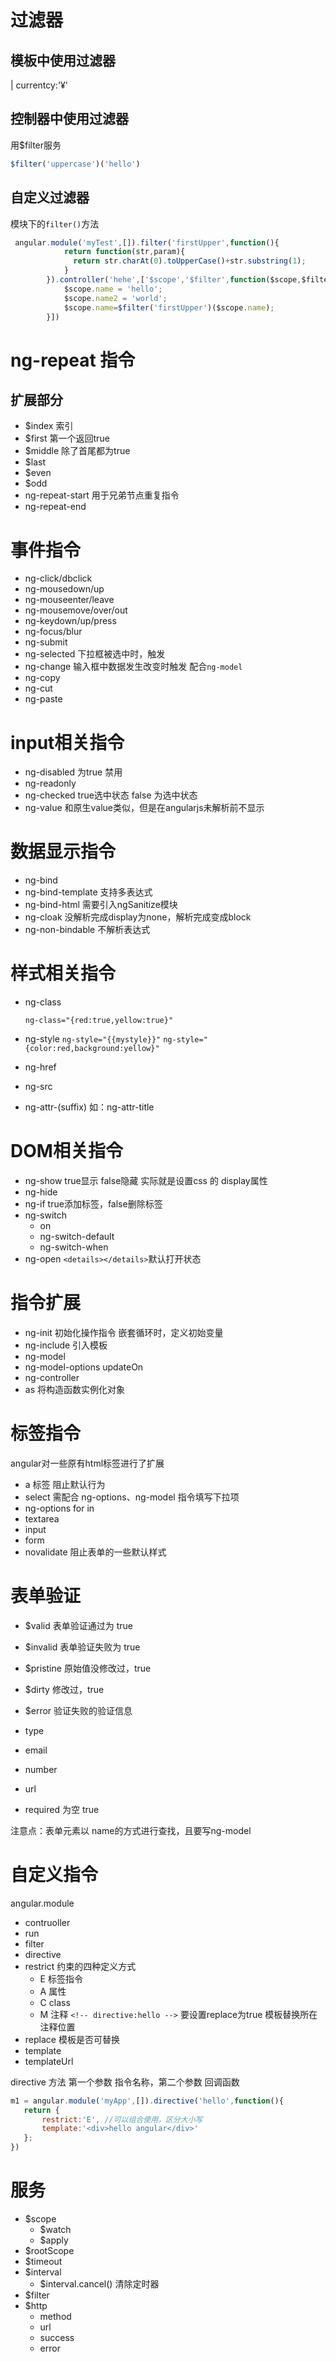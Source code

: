 # 过滤器
## 模板中使用过滤器

| currentcy:'&yen;'

## 控制器中使用过滤器

用$filter服务
```javascript
$filter('uppercase')('hello')
```
## 自定义过滤器
模块下的`filter()`方法
```javascript
 angular.module('myTest',[]).filter('firstUpper',function(){
            return function(str,param){
              return str.charAt(0).toUpperCase()+str.substring(1);
            }
        }).controller('hehe',['$scope','$filter',function($scope,$filter){
            $scope.name = 'hello';
            $scope.name2 = 'world';
            $scope.name=$filter('firstUpper')($scope.name);
        }])
```

# ng-repeat 指令
## 扩展部分
* $index 索引
* $first 第一个返回true
* $middle 除了首尾都为true
* $last 
* $even
* $odd
* ng-repeat-start  用于兄弟节点重复指令
* ng-repeat-end

# 事件指令
* ng-click/dbclick
* ng-mousedown/up
* ng-mouseenter/leave
* ng-mousemove/over/out
* ng-keydown/up/press
* ng-focus/blur
* ng-submit
* ng-selected 下拉框被选中时，触发
* ng-change 输入框中数据发生改变时触发  配合`ng-model`
* ng-copy 
* ng-cut
* ng-paste

# input相关指令
* ng-disabled  为true 禁用
* ng-readonly 
* ng-checked  true选中状态 false 为选中状态
* ng-value 和原生value类似，但是在angularjs未解析前不显示

# 数据显示指令
* ng-bind
* ng-bind-template 支持多表达式
* ng-bind-html 需要引入ngSanitize模块
* ng-cloak 没解析完成display为none，解析完成变成block
* ng-non-bindable 不解析表达式

# 样式相关指令
* ng-class 
  
  `ng-class="{red:true,yellow:true}"`
  
* ng-style  `ng-style="{{mystyle}}"` `ng-style="{color:red,background:yellow}"`
* ng-href
* ng-src
* ng-attr-(suffix) 如：ng-attr-title

# DOM相关指令
* ng-show  true显示 false隐藏 实际就是设置css 的 display属性
* ng-hide
* ng-if   true添加标签，false删除标签
* ng-switch 
  * on
  * ng-switch-default
  * ng-switch-when
* ng-open  `<details></details>`默认打开状态

# 指令扩展
* ng-init 初始化操作指令  嵌套循环时，定义初始变量
* ng-include 引入模板
* ng-model
 * ng-model-options updateOn
* ng-controller
 * as 将构造函数实例化对象
 
 # 标签指令
 angular对一些原有html标签进行了扩展
* a 标签 阻止默认行为
* select  需配合 ng-options、ng-model 指令填写下拉项 
 * ng-options  for in
* textarea
* input
* form
 * novalidate 阻止表单的一些默认样式

# 表单验证
* $valid  表单验证通过为 true
* $invalid 表单验证失败为 true
* $pristine 原始值没修改过，true 
* $dirty 修改过，true
* $error 验证失败的验证信息

* type
 * email
 * number
 * url
* required 为空 true 


注意点：表单元素以 name的方式进行查找，且要写ng-model

# 自定义指令
angular.module
* contruoller
* run
* filter
* directive
 * restrict   约束的四种定义方式
   * E 标签指令
   * A 属性
   * C class
   * M 注释  `<!-- directive:hello -->` 要设置replace为true 模板替换所在注释位置
 * replace  模板是否可替换
 * template
 * templateUrl
 
 directive 方法 第一个参数 指令名称，第二个参数 回调函数
 ```javascript
 m1 = angular.module('myApp',[]).directive('hello',function(){
    return {
        restrict:'E', //可以组合使用，区分大小写
        template:'<div>hello angular</div>'
    };
 })
 ```
# 服务
* $scope
  * $watch
  * $apply
* $rootScope
* $timeout
* $interval
  * $interval.cancel()  清除定时器
* $filter
* $http
  * method
  * url
  * success
  * error